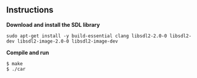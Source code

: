 ## Instructions

**Download and install the SDL library**

````
sudo apt-get install -y build-essential clang libsdl2-2.0-0 libsdl2-dev libsdl2-image-2.0-0 libsdl2-image-dev
````

**Compile and run**

````
$ make
$ ./car
````
